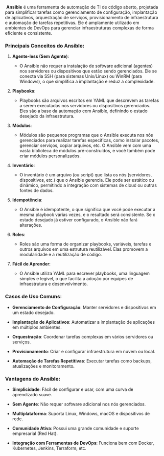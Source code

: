  **Ansible** é uma ferramenta de automação de TI de código aberto, projetada para simplificar tarefas como gerenciamento de configuração, implantação de aplicativos, orquestração de serviços, provisionamento de infraestrutura e automação de tarefas repetitivas. Ele é amplamente utilizado em ambientes de DevOps para gerenciar infraestruturas complexas de forma eficiente e consistente.

### Principais Conceitos do Ansible:

1. **Agente-less (Sem Agente)**:
    
    - O Ansible não requer a instalação de software adicional (agentes) nos servidores ou dispositivos que estão sendo gerenciados. Ele se conecta via SSH (para sistemas Unix/Linux) ou WinRM (para Windows), o que simplifica a implantação e reduz a complexidade.
        
2. **Playbooks**:
    
    - Playbooks são arquivos escritos em YAML que descrevem as tarefas a serem executadas nos servidores ou dispositivos gerenciados. Eles são a base da automação com Ansible, definindo o estado desejado da infraestrutura.
        
3. **Módulos**:
    
    - Módulos são pequenos programas que o Ansible executa nos nós gerenciados para realizar tarefas específicas, como instalar pacotes, gerenciar serviços, copiar arquivos, etc. O Ansible vem com uma vasta biblioteca de módulos pré-construídos, e você também pode criar módulos personalizados.
        
4. **Inventário**:
    
    - O inventário é um arquivo (ou script) que lista os nós (servidores, dispositivos, etc.) que o Ansible gerencia. Ele pode ser estático ou dinâmico, permitindo a integração com sistemas de cloud ou outras fontes de dados.
        
5. **Idempotência**:
    
    - O Ansible é idempotente, o que significa que você pode executar a mesma playbook várias vezes, e o resultado será consistente. Se o estado desejado já estiver configurado, o Ansible não fará alterações.
        
6. **Roles**:
    
    - Roles são uma forma de organizar playbooks, variáveis, tarefas e outros arquivos em uma estrutura reutilizável. Elas promovem a modularidade e a reutilização de código.
        
7. **Fácil de Aprender**:
    
    - O Ansible utiliza YAML para escrever playbooks, uma linguagem simples e legível, o que facilita a adoção por equipes de infraestrutura e desenvolvimento.
        

### Casos de Uso Comuns:

- **Gerenciamento de Configuração**: Manter servidores e dispositivos em um estado desejado.
    
- **Implantação de Aplicativos**: Automatizar a implantação de aplicações em múltiplos ambientes.
    
- **Orquestração**: Coordenar tarefas complexas em vários servidores ou serviços.
    
- **Provisionamento**: Criar e configurar infraestrutura em nuvem ou local.
    
- **Automação de Tarefas Repetitivas**: Executar tarefas como backups, atualizações e monitoramento.
    

### Vantagens do Ansible:

- **Simplicidade**: Fácil de configurar e usar, com uma curva de aprendizado suave.
    
- **Sem Agente**: Não requer software adicional nos nós gerenciados.
    
- **Multiplataforma**: Suporta Linux, Windows, macOS e dispositivos de rede.
    
- **Comunidade Ativa**: Possui uma grande comunidade e suporte empresarial (Red Hat).
    
- **Integração com Ferramentas de DevOps**: Funciona bem com Docker, Kubernetes, Jenkins, Terraform, etc.



